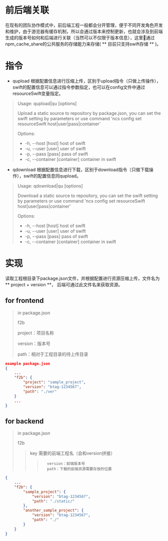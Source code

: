 # 前后端关联
在现有的团队协作模式中，前后端工程一般都会分开管理，便于不同开发角色开发和维护，由于游览器有缓存机制，所以会通过版本来控制更新，也就会涉及到前端生成的版本号如何和后端进行关联（当然可以不仅限于版本信息），这里通过npm_cache_share的公共服务的存储能力来存储( ** 目前只支持swift存储 ** )。

# 指令
- qupload 根据配置信息进行压缩上传，区别于upload指令（只做上传操作），swift的配置信息可以通过指令参数指定，也可以在config文件中通过resourceSwift变量指定。
>Usage: qupload|qu [options]
>
>Upload a static source to repository by package.json, you can set the swift setting by parameters or use command 'ncs config set resourceSwift host|user|pass|container'
>
>Options:
>
>+  -h, --host [host]            host of swift
>+   -u, --user [user]            user of swift
>+    -p, --pass [pass]            pass of swift
>+   -c, --container [container]  container in swift

- qdownload 根据配置信息进行下载，区别于download指令（只做下载操作），swift的配置信息同qupload。
>Usage: qdownload|qu [options]
>
>Download a static source to repository, you can set the swift setting by parameters or use command 'ncs config set resourceSwift host|user|pass|container'
>
>Options:
>
>+    -h, --host [host]            host of swift
>+   -u, --user [user]            user of swift
>+    -p, --pass [pass]            pass of swift
>+    -c, --container [container]  container in swift

# 实现
读取工程根目录下package.json文件，并根据配置进行资源压缩上传，文件名为 ** project + version **， 后端可通过此文件名来获取资源。

## for frontend

> in package.json
>
> f2b
>
>   project：项目名称
>
>   version：版本号
>
>   path：相对于工程目录的待上传目录

```json
example package.json
{
  	...
 	"f2b": {
  		"project": "sample_project",
  		"version": "btag-1234567",
  		"path": "./ver"
	}
    ...
}

```



## for backend

> in package.json
>
> f2b
>
>>   key 需要的前端工程名（会和version拼接）
>>>       version：前端版本号
>>>       path：下载的前端资源需要存放的位置

```json
{
	...
  	"f2b": {
        "sample_project": {
            "version": "btag-1234567",
            "path": "./static/"
        },
        "another_sample_project": {
            "version": "btag-1234567",
            "path": "./"
        }
	}
}
```
